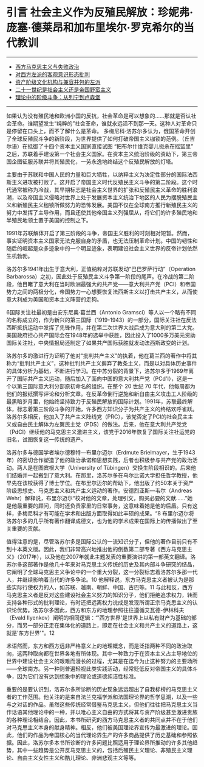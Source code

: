 # 引言 社会主义作为反殖民解放：珍妮弗·庞塞·德莱昂和加布里埃尔·罗克希尔的当代教训

------

- [西方马克思主义与失败政治](00.md)
- [对西方左派的客观意识形态批判](01.md)
- [资产阶级文化机构与兼容并包的左派](02.md)
- [二十一世纪是社会主义还是帝国野蛮主义](03.md)
- [理论中的阶级斗争：从列宁到卢森堡](04.md)

------

如果认为没有殖民地和欧洲小国的反抗，社会革命是可以想象的……那就是否认社会革命。谁期望发生“纯粹的”社会革命，谁就永远活不到那一天。这种人对革命只是停留在口头上，而不了解什么是革命。
多梅尼科·洛苏尔多认为，俄国革命开创了全球反殖民斗争的新阶段，为世界提供了如何打破帝国主义枷锁的范例。（丘吉尔语）在抵御了十四个资本主义国家直接试图 “把布尔什维克婴儿扼杀在摇篮里” 之后，苏联着手建设第一个社会主义国家。在资本主义统治阶级的资助下，第三帝国企图征服苏联并将其殖民化，一劳永逸地终结这个反殖民解放的灯塔。

主要由于苏联和中国人民的力量和巨大牺牲，以纳粹主义为决定性部分的国际法西斯主义进攻被打败了。这开启了帝国主义时代反殖民主义斗争的第二阶段。这个时代通常被称为冷战，其早期标志是社会主义世界的扩张和反殖民主义革命的胜利浪潮，以及帝国主义侵略对世界上处于发展资本主义统治下地区的人民为摆脱殖民主义和新殖民主义枷锁所做努力的恐怖发展。美国不仅在全球南方推行新殖民主义的努力中发挥了主导作用，而且还使其他帝国主义列强屈从，将它们的许多殖民地和半殖民地领土置于美国的控制之下。

1991年苏联解体开启了第三阶段的斗争，帝国主义胜利的时刻相对短暂。然而，事实证明资本主义国家无法克服自身的矛盾，也无法压制革命计划。中国的韧性和随后的崛起是众多迹象中的一个明显迹象，表明建设社会主义世界的反帝计划依然生机勃勃。

洛苏尔多1941年出生于意大利，正值纳粹对苏联发动“巴巴罗萨行动”（Operation Barbarossa）之初，因此处于反殖民主义斗争第一阶段的尾声。在冷战的第二阶段，他目睹了意大利在当时欧洲最强大的共产党——意大利共产党（PCI）和帝国势力之间的两极分化，帝国势力一心想要恢复法西斯主义以打击共产主义，从而使意大利成为美国和资本主义阵营的走狗。

6国际关注社最初是由安东尼奥·葛兰西（Antonio Gramsci）等人以一个略有不同的名称成立的，作为新兴的第三国际（1919-1943）的一部分，国际关注社在反法西斯抵抗运动中发挥了先锋作用，并在第二次世界大战后成为意大利的第二大党。美国政府担心共产国际会在1948年的选举中获胜，因此投入了1000多万美元资助国际关注社，中央情报局还制定了如果共产国际获胜就发动法西斯政变的计划。

洛苏尔多的激进行为证明了他对“批判共产主义”的执着，他在葛兰西的著作中将其称为“批判共产主义”，这种批判共产主义摒弃了教条主义，而是以对具体历史事件的具体分析为基础，不断进行学习。在中苏分裂的背景下，洛苏尔多于1969年离开了国际共产主义运动，随后加入了面向中国的意大利共产党（PCd'I），这是一个以第三国际意大利分部原初命名的组织。在整个 20 世纪 70 年代，他每周都为他们的报纸撰写评论和分析文章。在反革命倒行逆施和新自由主义攻击工人阶级的最黑暗岁月里，他始终坚持致力于反殖民解放的国际计划。1991年，苏联最终解体，标志着第三阶段斗争的开始，许多西方知识分子为共产主义的终结欢呼雀跃。洛苏尔多相反，他加入了共产主义阵线党（PRC），该党否定了PCI的社会民主主义或自由民主解体为左翼民主党（PDS）的做法。后来，他在意大利共产党党（PdCI）继续他的马克思主义激进主义，该党于2016年恢复了国际关注社运党的旧名，试图恢复这一传统的遗产。

洛苏尔多与德国学者埃尔德穆特—布里尔迈尔（Erdmute Brielmayer，生于1943年）的密切合作塑造了他的政治承诺和思想实践，后者也积极参与共产党的政治活动。两人是在图宾根大学（University of Tübingen）交换生阶段相识的。后来他们结婚并一起搬到了意大利。在那里，洛苏尔多在乌尔比诺大学担任哲学教授，他早先在该校获得了博士学位。在布里尔迈尔的帮助下，他出版了约50本关于资产阶级思想史、马克思主义和共产主义运动的著作。安德烈亚斯—韦尔（Andreas Wehr）解释说，布里尔迈尔“校对他的文章，处理引文，购买必要的文献……”她是他最重要的顾问，同时还负责家里的日常事务，这意味着她是他的后盾。只有这样，多梅尼科才有可能在学术和出版方面取得如此丰硕的成果。“8 布里尔迈尔将洛苏尔多的几乎所有著作翻译成德文，也为他的学术成果在国际上的传播做出了至关重要的贡献。

值得注意的是，尽管洛苏尔多是国际公认的一流知识分子，但他的著作目前只有不到十本英文版。因此，我们非常高兴地推出他的倒数第二部专著《西方马克思主义》（2017年），以及他在2007年就此主题发表的重要演讲的第一部英文翻译。洛苏尔多这部著作是他几十年来对马克思主义传统的历史及其内部斗争研究的结晶，它阐明了全球马克思主义争论中的一个重大分裂，这一分裂标志着洛苏尔多那一代人，并继续影响着当代的许多争论。10 他解释说，东方马克思主义者被认为是那些实际行使权力的人，如苏联、越南、朝鲜、中国、古巴等。11 与此相反，西方马克思主义者是反对这些建设社会主义努力的知识分子，他们拒绝追求权力，转而支持各种形式的批判理论，有时还把远离权力说成是发现所谓正宗马克思主义的认识论优势。洛苏尔多因此，西方和东方的地理参照往往遵循艾瓦德-伊林科夫（Evald Ilyenkov）阐明的相同逻辑：“'西方世界'是世界上以私有财产为基础的部分，而另一部分正走在集体化的道路上，即走在社会主义和共产主义的道路上，这就是'东方世界'"。12

术语然而，东方和西方远非严格意义上的地理概念，而是泛指两种不同的政治取向，这两种取向都在世界各地有所体现。其中一种致力于在资本主义占主导地位的世界中建设社会主义的艰难而漫长的过程，尤其是在迄今为止这种努力的主要场所——全球南方。另一种则普遍轻视此类实践活动，经常贬低反对帝国主义的具体斗争，因为它们没有达到想象中的理论或道德纯洁性标准。

重要的是要认识到，洛苏尔多所诊断的历史现象远远超出了自我标榜的马克思主义者的工作范围。他关注的是来自法兰克福学派和法国理论界的哲学思潮，以及一些与之对话的作品。虽然这些传统经常借鉴马克思主义，但他们往往把马克思主义当作话语其他理论中的一种，并以唯心主义自由的方式将其与资产阶级甚至激进贵族的各种理论相结合。因此，本书所研究的西方马克思主义者的共同点并不在于他们对马克思主义本身的献身精神。相反，他们被美国理论界宣传为最激进的理论。因此，他们的作品为帝国核心的当代理论界生产的许多商品提供了历史基础和参照依据。因此，洛苏尔多本书所诊断的许多问题比照适用于理论界所推动的许多其他趋势，其中一些趋势是公开反马克思主义的，包括后殖民主义理论、非殖民主义理论、自由主义女性主义和酷儿理论、非洲悲观主义等等。
